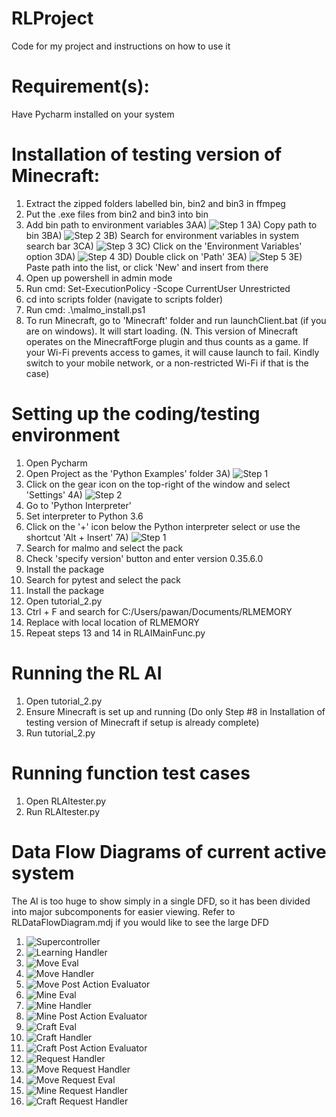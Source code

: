 # RLProject
Code for my project and instructions on how to use it

# Requirement(s):
Have Pycharm installed on your system

# Installation of testing version of Minecraft:
1) Extract the zipped folders labelled bin, bin2 and bin3 in ffmpeg
2) Put the .exe files from bin2 and bin3 into bin
3) Add bin path to environment variables
3AA) ![Step 1](https://github.com/PawanPaul/RLProject/blob/main/Pictures/FFMPEGtoPathStep1.png)
3A) Copy path to bin
3BA) ![Step 2](https://github.com/PawanPaul/RLProject/blob/main/Pictures/FFMPEGtoPathStep2.png)
3B) Search for environment variables in system search bar
3CA) ![Step 3](https://github.com/PawanPaul/RLProject/blob/main/Pictures/FFMPEGtoPathStep3.png)
3C) Click on the 'Environment Variables' option
3DA) ![Step 4](https://github.com/PawanPaul/RLProject/blob/main/Pictures/FFMPEGtoPathStep4.png)
3D) Double click on 'Path'
3EA) ![Step 5](https://github.com/PawanPaul/RLProject/blob/main/Pictures/FFMPEGtoPathStep5.png)
3E) Paste path into the list, or click 'New' and insert from there
4) Open up powershell in admin mode
5) Run cmd: Set-ExecutionPolicy -Scope CurrentUser Unrestricted
6) cd into scripts folder (navigate to scripts folder)
7) Run cmd: .\malmo_install.ps1
8) To run Minecraft, go to 'Minecraft' folder and run launchClient.bat (if you are on windows). It will start loading. (N. This version of Minecraft operates on the MinecraftForge plugin and thus counts as a game. If your Wi-Fi prevents access to games, it will cause launch to fail. Kindly switch to your mobile network, or a non-restricted Wi-Fi if that is the case)

# Setting up the coding/testing environment
1) Open Pycharm
2) Open Project as the 'Python Examples' folder
3A) ![Step 1](https://github.com/PawanPaul/RLProject/blob/main/Pictures/malmoInstallStep1.png)
3) Click on the gear icon on the top-right of the window and select 'Settings'
4A) ![Step 2](https://github.com/PawanPaul/RLProject/blob/main/Pictures/malmoInstallStep2.png)
4) Go to 'Python Interpreter'
5) Set interpreter to Python 3.6
6) Click on the '+' icon below the Python interpreter select or use the shortcut 'Alt + Insert'
7A) ![Step 1](https://github.com/PawanPaul/RLProject/blob/main/Pictures/malmoInstallStep3.png)
7) Search for malmo and select the pack
8) Check 'specify version' button and enter version 0.35.6.0
9) Install the package
10) Search for pytest and select the pack
11) Install the package
12) Open tutorial_2.py
13) Ctrl + F and search for C:/Users/pawan/Documents/RLMEMORY
14) Replace with local location of RLMEMORY
15) Repeat steps 13 and 14 in RLAIMainFunc.py

# Running the RL AI
1) Open tutorial_2.py
2) Ensure Minecraft is set up and running (Do only Step #8 in Installation of testing version of Minecraft if setup is already complete)
3) Run tutorial_2.py

# Running function test cases
1) Open RLAItester.py
2) Run RLAItester.py

# Data Flow Diagrams of current active system
The AI is too huge to show simply in a single DFD, so it has been divided into major subcomponents for easier viewing. Refer to RLDataFlowDiagram.mdj if you would like to see the large DFD
1) ![Supercontroller](https://github.com/PawanPaul/RLProject/blob/main/Pictures/SupercontrollerDFD.png)
2) ![Learning Handler](https://github.com/PawanPaul/RLProject/blob/main/Pictures/LearningHandlerDFD.png)
3) ![Move Eval](https://github.com/PawanPaul/RLProject/blob/main/Pictures/MoveEvalDFD.png)
4) ![Move Handler](https://github.com/PawanPaul/RLProject/blob/main/Pictures/MoveHandlerDFD.png)
5) ![Move Post Action Evaluator](https://github.com/PawanPaul/RLProject/blob/main/Pictures/MovePostActionEvalDFD.png)
6) ![Mine Eval](https://github.com/PawanPaul/RLProject/blob/main/Pictures/MineEvalDFD.png)
7) ![Mine Handler](https://github.com/PawanPaul/RLProject/blob/main/Pictures/MineHandlerDFD.png)
8) ![Mine Post Action Evaluator](https://github.com/PawanPaul/RLProject/blob/main/Pictures/MinePostActionEvalDFD.png)
9) ![Craft Eval](https://github.com/PawanPaul/RLProject/blob/main/Pictures/CraftEvalDFD.png)
10) ![Craft Handler](https://github.com/PawanPaul/RLProject/blob/main/Pictures/CraftHandlerDFD.png)
11) ![Craft Post Action Evaluator](https://github.com/PawanPaul/RLProject/blob/main/Pictures/CraftPostActionEvalDFD.png)
12) ![Request Handler](https://github.com/PawanPaul/RLProject/blob/main/Pictures/RequestHandlerDFD.png)
13) ![Move Request Handler](https://github.com/PawanPaul/RLProject/blob/main/Pictures/MoveRequestHandlerDFD.png)
14) ![Move Request Eval](https://github.com/PawanPaul/RLProject/blob/main/Pictures/MoveRequestEvalDFD.png)
15) ![Mine Request Handler](https://github.com/PawanPaul/RLProject/blob/main/Pictures/MineRequestHandlerDFD.png)
16) ![Craft Request Handler](https://github.com/PawanPaul/RLProject/blob/main/Pictures/CraftRequestHandlerDFD.png)

